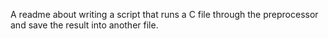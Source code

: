 A readme about writing a script that runs a C file through the preprocessor and save the result into another file.
